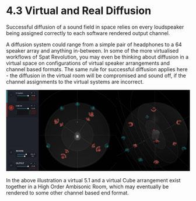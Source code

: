 # 4.3 Virtual and Real Diffusion

Successful diffusion of a sound field in space relies on every loudspeaker being assigned correctly to each software rendered output channel.

A diffusion system could range from a simple pair of headphones to a 64 speaker
array and anything in-between. In some of the more virtualised workflows of Spat
Revolution, you may even be thinking about diffusion in a virtual space on configurations of virtual speaker arrangements and channel based formats. The same rule
for successful diffusion applies here - the diffusion in the virtual room will be compromised and sound off, if the channel assignments to the virtual systems are incorrect.

![](include/SpatRevolution_UserGuide_-029.jpg)

In the above illustration a virtual 5.1 and a virtual Cube arrangement exist together
in a High Order Ambisonic Room, which may eventually be rendered to some other channel based end format.


